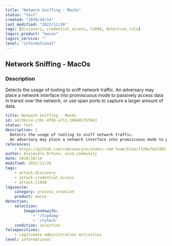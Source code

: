 ```yaml
---
title: "Network Sniffing - MacOs"
status: "test"
created: "2020/10/14"
last_modified: "2022/11/26"
tags: [discovery, credential_access, t1040, detection_rule]
logsrc_product: "macos"
logsrc_service: ""
level: "informational"
---
```


## Network Sniffing - MacOs

### Description

Detects the usage of tooling to sniff network traffic.
An adversary may place a network interface into promiscuous mode to passively access data in transit over the network, or use span ports to capture a larger amount of data.


```yml
title: Network Sniffing - MacOs
id: adc9bcc4-c39c-4f6b-a711-1884017bf043
status: test
description: |
  Detects the usage of tooling to sniff network traffic.
  An adversary may place a network interface into promiscuous mode to passively access data in transit over the network, or use span ports to capture a larger amount of data.
references:
    - https://github.com/redcanaryco/atomic-red-team/blob/f339e7da7d05f6057fdfcdd3742bfcf365fee2a9/atomics/T1040/T1040.md
author: Alejandro Ortuno, oscd.community
date: 2020/10/14
modified: 2022/11/26
tags:
    - attack.discovery
    - attack.credential_access
    - attack.t1040
logsource:
    category: process_creation
    product: macos
detection:
    selection:
        Image|endswith:
            - '/tcpdump'
            - '/tshark'
    condition: selection
falsepositives:
    - Legitimate administration activities
level: informational

```
